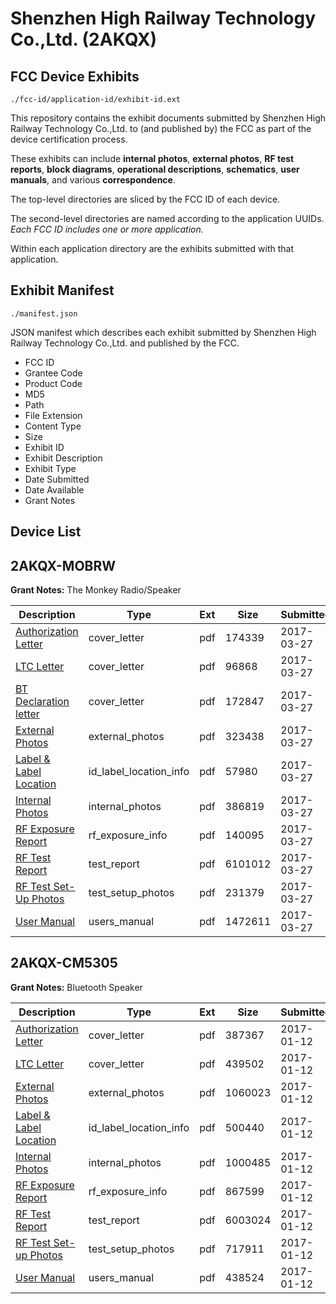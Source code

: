 # Shenzhen High Railway Technology Co.,Ltd. (2AKQX)
## FCC Device Exhibits

```
./fcc-id/application-id/exhibit-id.ext
```

This repository contains the exhibit documents submitted by Shenzhen High Railway Technology Co.,Ltd. to (and published by) the FCC as part of the device certification process.

These exhibits can include **internal photos**, **external photos**, **RF test reports**, **block diagrams**, **operational descriptions**, **schematics**, **user manuals**, and various **correspondence**.

The top-level directories are sliced by the FCC ID of each device.

The second-level directories are named according to the application UUIDs. *Each FCC ID includes one or more application.*

Within each application directory are the exhibits submitted with that application. 

## Exhibit Manifest

```
./manifest.json
```

JSON manifest which describes each exhibit submitted by Shenzhen High Railway Technology Co.,Ltd. and published by the FCC.

- FCC ID
- Grantee Code
- Product Code
- MD5
- Path
- File Extension
- Content Type
- Size
- Exhibit ID
- Exhibit Description
- Exhibit Type
- Date Submitted
- Date Available
- Grant Notes

## Device List
## 2AKQX-MOBRW
**Grant Notes:** The Monkey Radio/Speaker

| Description | Type | Ext | Size | Submitted | Available |
| ----------- | ---- | --- | ---- | --------- | --------- |
| [Authorization Letter](2AKQX-MOBRW/283f3c0dd19a8c5b90055e1e9a0f30fe/3334674.pdf) | cover_letter | pdf | 174339 | 2017-03-27 | 2017-03-28 |
| [LTC Letter](2AKQX-MOBRW/283f3c0dd19a8c5b90055e1e9a0f30fe/3334675.pdf) | cover_letter | pdf | 96868 | 2017-03-27 | 2017-03-28 |
| [BT Declaration letter](2AKQX-MOBRW/283f3c0dd19a8c5b90055e1e9a0f30fe/3334676.pdf) | cover_letter | pdf | 172847 | 2017-03-27 | 2017-03-28 |
| [External Photos](2AKQX-MOBRW/283f3c0dd19a8c5b90055e1e9a0f30fe/3334677.pdf) | external_photos | pdf | 323438 | 2017-03-27 | 2017-03-28 |
| [Label & Label Location](2AKQX-MOBRW/283f3c0dd19a8c5b90055e1e9a0f30fe/3334678.pdf) | id_label_location_info | pdf | 57980 | 2017-03-27 | 2017-03-28 |
| [Internal Photos](2AKQX-MOBRW/283f3c0dd19a8c5b90055e1e9a0f30fe/3334679.pdf) | internal_photos | pdf | 386819 | 2017-03-27 | 2017-03-28 |
| [RF Exposure Report](2AKQX-MOBRW/283f3c0dd19a8c5b90055e1e9a0f30fe/3334681.pdf) | rf_exposure_info | pdf | 140095 | 2017-03-27 | 2017-03-28 |
| [RF Test Report](2AKQX-MOBRW/283f3c0dd19a8c5b90055e1e9a0f30fe/3334683.pdf) | test_report | pdf | 6101012 | 2017-03-27 | 2017-03-28 |
| [RF Test Set-Up Photos](2AKQX-MOBRW/283f3c0dd19a8c5b90055e1e9a0f30fe/3334684.pdf) | test_setup_photos | pdf | 231379 | 2017-03-27 | 2017-03-28 |
| [User Manual](2AKQX-MOBRW/283f3c0dd19a8c5b90055e1e9a0f30fe/3334685.pdf) | users_manual | pdf | 1472611 | 2017-03-27 | 2017-03-28 |
## 2AKQX-CM5305
**Grant Notes:** Bluetooth Speaker

| Description | Type | Ext | Size | Submitted | Available |
| ----------- | ---- | --- | ---- | --------- | --------- |
| [Authorization Letter](2AKQX-CM5305/04b31c5ec34ee39df4409b860e12ffc0/3257198.pdf) | cover_letter | pdf | 387367 | 2017-01-12 | 2017-01-13 |
| [LTC Letter](2AKQX-CM5305/04b31c5ec34ee39df4409b860e12ffc0/3257199.pdf) | cover_letter | pdf | 439502 | 2017-01-12 | 2017-01-13 |
| [External Photos](2AKQX-CM5305/04b31c5ec34ee39df4409b860e12ffc0/3257200.pdf) | external_photos | pdf | 1060023 | 2017-01-12 | 2017-01-13 |
| [Label & Label Location](2AKQX-CM5305/04b31c5ec34ee39df4409b860e12ffc0/3257201.pdf) | id_label_location_info | pdf | 500440 | 2017-01-12 | 2017-01-13 |
| [Internal Photos](2AKQX-CM5305/04b31c5ec34ee39df4409b860e12ffc0/3257202.pdf) | internal_photos | pdf | 1000485 | 2017-01-12 | 2017-01-13 |
| [RF Exposure Report](2AKQX-CM5305/04b31c5ec34ee39df4409b860e12ffc0/3257204.pdf) | rf_exposure_info | pdf | 867599 | 2017-01-12 | 2017-01-13 |
| [RF Test Report](2AKQX-CM5305/04b31c5ec34ee39df4409b860e12ffc0/3257206.pdf) | test_report | pdf | 6003024 | 2017-01-12 | 2017-01-13 |
| [RF Test Set-up Photos](2AKQX-CM5305/04b31c5ec34ee39df4409b860e12ffc0/3257207.pdf) | test_setup_photos | pdf | 717911 | 2017-01-12 | 2017-01-13 |
| [User Manual](2AKQX-CM5305/04b31c5ec34ee39df4409b860e12ffc0/3257208.pdf) | users_manual | pdf | 438524 | 2017-01-12 | 2017-01-13 |
